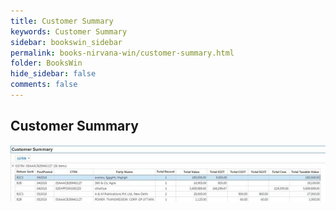 ```yaml
---
title: Customer Summary
keywords: Customer Summary
sidebar: bookswin_sidebar
permalink: books-nirvana-win/customer-summary.html
folder: BooksWin
hide_sidebar: false
comments: false
---
```


## Customer Summary


![](/images/gstr1-summary-customer-summ.jpg)
